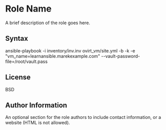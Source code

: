 Role Name
=========

A brief description of the role goes here.

Syntax
------------

ansible-playbook -i inventory/inv.inv ovirt_vm/site.yml  -b -k  -e "vm_name=learnansible.marekexample.com" --vault-password-file=/root/vault.pass

License
-------

BSD

Author Information
------------------

An optional section for the role authors to include contact information, or a website (HTML is not allowed).
